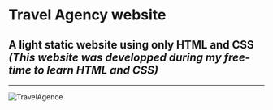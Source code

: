 # Travel Agency website

## A light static website using only HTML and CSS *(This website was developped during my free-time to learn HTML and CSS)*

-----------------------------------------------------------------------------------------------------------------------------------
![TravelAgence](https://user-images.githubusercontent.com/61105869/74770187-0f12a280-528c-11ea-86d5-692614a207ce.jpg)
